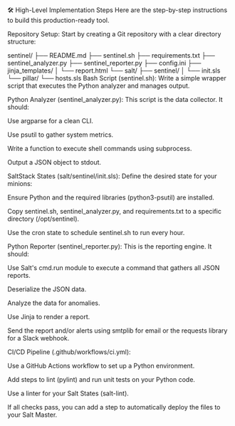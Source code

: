 🛠️ High-Level Implementation Steps
Here are the step-by-step instructions to build this production-ready tool.

Repository Setup: Start by creating a Git repository with a clear directory structure:

sentinel/
├── README.md
├── sentinel.sh
├── requirements.txt
├── sentinel_analyzer.py
├── sentinel_reporter.py
├── config.ini
├── jinja_templates/
│   └── report.html
└── salt/
    ├── sentinel/
    │   └── init.sls
    └── pillar/
        └── hosts.sls
Bash Script (sentinel.sh): Write a simple wrapper script that executes the Python analyzer and manages output.

Python Analyzer (sentinel_analyzer.py): This script is the data collector. It should:

Use argparse for a clean CLI.

Use psutil to gather system metrics.

Write a function to execute shell commands using subprocess.

Output a JSON object to stdout.

SaltStack States (salt/sentinel/init.sls): Define the desired state for your minions:

Ensure Python and the required libraries (python3-psutil) are installed.

Copy sentinel.sh, sentinel_analyzer.py, and requirements.txt to a specific directory (/opt/sentinel).

Use the cron state to schedule sentinel.sh to run every hour.

Python Reporter (sentinel_reporter.py): This is the reporting engine. It should:

Use Salt's cmd.run module to execute a command that gathers all JSON reports.

Deserialize the JSON data.

Analyze the data for anomalies.

Use Jinja to render a report.

Send the report and/or alerts using smtplib for email or the requests library for a Slack webhook.

CI/CD Pipeline (.github/workflows/ci.yml):

Use a GitHub Actions workflow to set up a Python environment.

Add steps to lint (pylint) and run unit tests on your Python code.

Use a linter for your Salt States (salt-lint).

If all checks pass, you can add a step to automatically deploy the files to your Salt Master.

